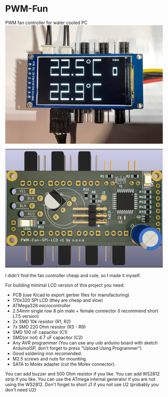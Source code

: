# PWM-Fun
PWM fan controller for water cooled PC
![screenshot](photo.jpg)

![screenshot](render.jpg)

I didn't find the fan controller cheap and cute, so I made it myself.

For building minimal LCD version of this project you need:
* PCB (use Kicad to export gerber files for manufacturing)
* 170x320 SPI LCD (they are cheap and slow)
* ATMega328 microcontroller
* 2.54mm single row 8 pin male + female connector (I recommend short L7.5 version)
* 2x SMD 10k resistor (R1, R2)
* 7x SMD 220 Ohm resistor (R3 - R9)
* SMD 100 nF capacitor (C1)
* SMD(or not) 4.7 uF capacitor (C2)
* Any AVR programmer (You can use any usb arduino board with sketch ArduinoISP, don't forget to press "Upload Using Programmer")
* Good soldering iron recomended.
* M2.5 screws and nuts for mounting.
* SATA to Molex adapter (cut the Molex connector).

You can add buzzer and 500 Ohm resistor if you like.
You can add WS2812 strip if you like.
You can use the ATmega internal generator if you are not using the WS2812.
Don't forget to short J1 if you not use U2 (probably you don't need U2)
